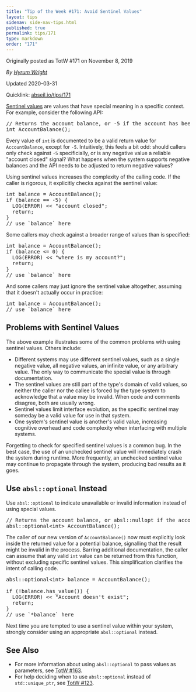 ```yaml
---
title: "Tip of the Week #171: Avoid Sentinel Values"
layout: tips
sidenav: side-nav-tips.html
published: true
permalink: tips/171
type: markdown
order: "171"
---
```


Originally posted as TotW #171 on November 8, 2019

*By [Hyrum Wright](mailto:hwright@google.com)*

Updated 2020-03-31

Quicklink: [abseil.io/tips/171](https://abseil.io/tips/171)


[Sentinel values](https://en.wikipedia.org/wiki/Sentinel_value) are values that
have special meaning in a specific context. For example, consider the following
API:

<pre class="prettyprint lang-cpp bad-code">
// Returns the account balance, or -5 if the account has been closed.
int AccountBalance();
</pre>

Every value of `int` is documented to be a valid return value for
`AccountBalance`, except for `-5`. Intuitively, this feels a bit odd: should
callers only check against `-5` specificially, or is any negative value a
reliable "account closed" signal? What happens when the system supports negative
balances and the API needs to be adjusted to return negative values?

Using sentinel values increases the complexity of the calling code. If the
caller is rigorous, it explicitly checks against the sentinel value:

<pre class="prettyprint lang-cpp bad-code">
int balance = AccountBalance();
if (balance == -5) {
  LOG(ERROR) &lt;< "account closed";
  return;
}
// use `balance` here
</pre>

Some callers may check against a broader range of values than is specified:

<pre class="prettyprint lang-cpp bad-code">
int balance = AccountBalance();
if (balance &lt;= 0) {
  LOG(ERROR) &lt;< "where is my account?";
  return;
}
// use `balance` here
</pre>

And some callers may just ignore the sentinel value altogether, assuming that it
doesn't actually occur in practice:

<pre class="prettyprint lang-cpp bad-code">
int balance = AccountBalance();
// use `balance` here
</pre>

## Problems with Sentinel Values

The above example illustrates some of the common problems with using sentinel
values. Others include:

*   Different systems may use different sentinel values, such as a single
    negative value, all negative values, an infinite value, or any arbitrary
    value. The only way to communicate the special value is through
    documentation.
*   The sentinel values are still part of the type's domain of valid values, so
    neither the caller nor the callee is forced by the type system to
    acknowledge that a value may be invalid. When code and comments disagree,
    both are usually wrong.
*   Sentinel values limit interface evolution, as the specific sentinel may
    someday be a valid value for use in that system.
*   One system's sentinel value is another's valid value, increasing cognitive
    overhead and code complexity when interfacing with multiple systems.

Forgetting to check for specified sentinel values is a common bug. In the best
case, the use of an unchecked sentinel value will immediately crash the system
during runtime. More frequently, an unchecked sentinel value may continue to
propagate through the system, producing bad results as it goes.

## Use `absl::optional` Instead

Use `absl::optional` to indicate unavailable or invalid information instead of
using special values.

<pre class="prettyprint lang-cpp code">
// Returns the account balance, or absl::nullopt if the account has been closed.
absl::optional&lt;int&gt; AccountBalance();
</pre>

The caller of our new version of `AccountBalance()` now must explicitly look
inside the returned value for a potential balance, signalling that the result
might be invalid in the process. Barring additional documentation, the caller
can assume that any valid `int` value can be returned from this function,
without excluding specific sentinel values. This simplification clarifies the
intent of calling code.

<pre class="prettyprint lang-cpp code">
absl::optional&lt;int&gt; balance = AccountBalance();

if (!balance.has_value()) {
  LOG(ERROR) &lt;< "Account doesn't exist";
  return;
}
// use `*balance` here
</pre>

Next time you are tempted to use a sentinel value within your system, strongly
consider using an appropriate `absl::optional` instead.

## See Also

*   For more information about using `absl::optional` to pass values as
    parameters, see [TotW #163](163).
*   For help deciding when to use `absl::optional` instead of `std::unique_ptr`,
    see [TotW #123](123).
